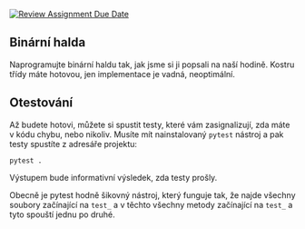 [![Review Assignment Due Date](https://classroom.github.com/assets/deadline-readme-button-22041afd0340ce965d47ae6ef1cefeee28c7c493a6346c4f15d667ab976d596c.svg)](https://classroom.github.com/a/L2Bm90V-)
## Binární halda

Naprogramujte binární haldu tak, jak jsme si ji popsali na naší hodině.
Kostru třídy máte hotovou, jen implementace je vadná, neoptimální.

## Otestování

Až budete hotovi, můžete si spustit testy, které vám zasignalizují, zda máte
v kódu chybu, nebo nikoliv. Musíte mít nainstalovaný `pytest` nástroj a 
pak testy spustíte z adresáře projektu:
```
pytest .
```
Výstupem bude informativní výsledek, zda testy prošly.

Obecně je pytest hodně šikovný nástroj, který funguje tak, že najde všechny soubory
začínající na `test_` a v těchto všechny metody začínající na `test_` a tyto
spouští jednu po druhé.
